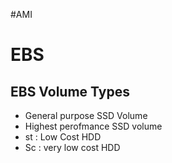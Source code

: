 #AMI




# EBS

## EBS Volume Types
- General purpose SSD Volume
- Highest perofmance SSD volume
- st : Low Cost HDD
-  Sc : very low cost HDD



